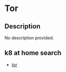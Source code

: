 # Tor

## Description

No description provided.

## k8 at home search

- [tor](https://nanne.dev/k8s-at-home-search/#/tor)
